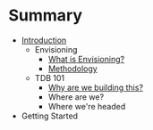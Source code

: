 # Summary

* [Introduction](README.md)
   * Envisioning
       * [What is Envisioning?](what_is_envisioning.md)
       * [Methodology](methodology.md)
   * TDB 101
       * [Why are we building this?](why_are_we_building_this.md)
       * Where are we?
       * Where we're headed
* Getting Started


